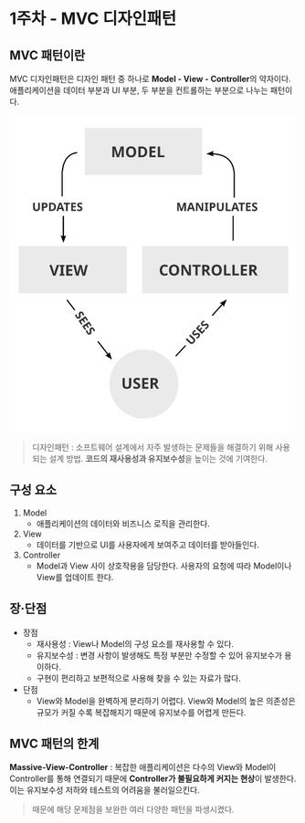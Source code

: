 # 1주차 - MVC 디자인패턴

## MVC 패턴이란
MVC 디자인패턴은 디자인 패턴 중 하나로 **Model - View - Controller**의 약자이다.   
애플리케이션을 데이터 부분과 UI 부분, 두 부분을 컨트롤하는 부분으로 나누는 패턴이다.

![MVC-Process Img](MVC-Process.svg)

> 디자인패턴 : 소프트웨어 설계에서 자주 발생하는 문제들을 해결하기 위해 사용되는 설계 방법.
**코드의 재사용성과 유지보수성**을 높이는 것에 기여한다.


## 구성 요소
1. Model 
    - 애플리케이션의 데이터와 비즈니스 로직을 관리한다. 
2. View
    - 데이터를 기반으로 UI를 사용자에게 보여주고 데이터를 받아들인다.
3. Controller
    - Model과 View 사이 상호작용을 담당한다. 사용자의 요청에 따라 Model이나 View를 업데이트 한다.

## 장·단점
- 장점
    - 재사용성 : View나 Model의 구성 요소를 재사용할 수 있다.
    - 유지보수성 : 변경 사항이 발생해도 특정 부분만 수정할 수 있어 유지보수가 용이하다.
    - 구현이 편리하고 보편적으로 사용해 찾을 수 있는 자료가 많다.
- 단점
    - View와 Model을 완벽하게 분리하기 어렵다. View와 Model의 높은 의존성은 규모가 커질 수록 복잡해지기 때문에 유지보수를 어렵게 만든다.

## MVC 패턴의 한계
**Massive-View-Controller** : 복잡한 애플리케이션은 다수의 View와 Model이 Controller를 통해 연결되기 때문에 **Controller가 불필요하게 커지는 현상**이 발생한다.   
이는 유지보수성 저하와 테스트의 어려움을 불러일으킨다.
> 때문에 해당 문제점을 보완한 여러 다양한 패턴을 파생시켰다.